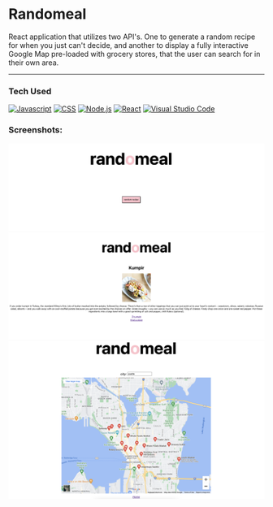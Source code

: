 # Randomeal

React application that utilizes two API's. One to generate a random recipe for when you just can't decide, and another to display a fully interactive Google Map pre-loaded with grocery stores, that the user can search for in their own area.

<hr>

### Tech Used

[![Javascript][Javascript]][Javascript-url]
[![CSS][CSS]][CSS-url]
[![Node.js][Node]][Node-url]
[![React][React]][React-url]
[![Visual Studio Code][VS]][VS-url]

<!-- MARKDOWN LINKS & IMAGES -->
<!-- https://www.markdownguide.org/basic-syntax/#reference-style-links -->
[CSS]: https://img.shields.io/badge/CSS-blue?logo=css3
[CSS-url]: https://developer.mozilla.org/en-US/docs/Web/CSS
[VS]:https://img.shields.io/badge/-VisualStudio-black?logo=visualstudiocode
[Vs-url]: https://code.visualstudio.com/
[Node]: https://img.shields.io/badge/-Node.js-black?logo=nodedotjs
[Node-url]: https://nodejs.org/en/
[React]: https://img.shields.io/badge/-React-black?logo=react
[React-url]: https://reactjs.org/
[Javascript]: https://img.shields.io/badge/Javascript-yellow?logo=javascript
[Javascript-url]: https://developer.mozilla.org/en-US/docs/Web/JavaScript

### Screenshots:
![Home](button.png)
![Home](random.png)
![Home](map.png)
